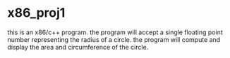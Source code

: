 # x86_proj1
this is an x86/c++ program. the program will accept a single floating point number representing the radius of a circle. the program will compute and display the area and circumference of the circle. 
